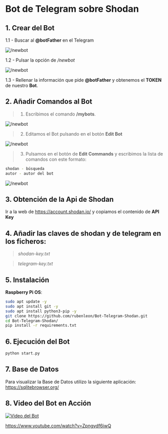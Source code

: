 # Bot de Telegram sobre Shodan

## 1. Crear del Bot

1.1 - Buscar al **@botFather** en el Telegram

![/newbot](img/Telegram-1.jpg)

1.2 - Pulsar la opción de */newbot*

![/newbot](/img/Telegram-2.jpg)

1.3 - Rellenar la información que pide **@botFather** y obtenemos el  **TOKEN** de nuestro **Bot**.

## 2. Añadir Comandos al Bot

> 1. Escribimos el comando **/mybots**.

![/newbot](img/Telegram-3.jpg)

> 2. Editamos el Bot pulsando en el botón **Edit Bot**

![/newbot](img/Telegram-4.jpg)

> 3. Pulsamos en el botón de **Edit Commands** y escribimos la lista de comandos con este formato:

```sh
shodan - búsqueda
autor - autor del bot
```

![/newbot](img/Telegram-5.jpg)

## 3. Obtención de la Api de Shodan

Ir a la web de https://account.shodan.io/ y copiamos el contenido de **API Key**

## 4. Añadir las claves de **shodan** y de **telegram** en los ficheros:

> *shodan-key.txt*

> *telegram-key.txt*

## 5. Instalación

**Raspberry Pi OS**:

```sh
sudo apt update -y
sudo apt install git -y
sudo apt install python3-pip -y
git clone https://github.com/rubenleon/Bot-Telegram-Shodan.git
cd Bot-Telegram-Shodan/
pip install -r requirements.txt
```

## 6. Ejecución del Bot

```sh
python start.py
```

## 7. Base de Datos

Para visualizar la Base de Datos utilizo la siguiente aplicación: https://sqlitebrowser.org/


## 8. Video del Bot en Acción

[![Video del Bot](img/video.JPG)](https://www.youtube.com/watch?v=Zpngydf6iwQ)

https://www.youtube.com/watch?v=Zpngydf6iwQ
